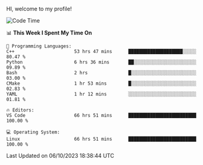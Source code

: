 HI, welcome to my profile!
<!--START_SECTION:waka-->
![Code Time](http://img.shields.io/badge/Code%20Time-1%2C596%20hrs%2019%20mins-blue)

📊 **This Week I Spent My Time On** 

```text
💬 Programming Languages: 
C++                      53 hrs 47 mins      ████████████████████░░░░░   80.47 % 
Python                   6 hrs 36 mins       ██░░░░░░░░░░░░░░░░░░░░░░░   09.89 % 
Bash                     2 hrs               █░░░░░░░░░░░░░░░░░░░░░░░░   03.00 % 
CMake                    1 hr 53 mins        █░░░░░░░░░░░░░░░░░░░░░░░░   02.83 % 
YAML                     1 hr 12 mins        ░░░░░░░░░░░░░░░░░░░░░░░░░   01.81 % 

🔥 Editors: 
VS Code                  66 hrs 51 mins      █████████████████████████   100.00 % 

💻 Operating System: 
Linux                    66 hrs 51 mins      █████████████████████████   100.00 % 
```


 Last Updated on 06/10/2023 18:38:44 UTC
<!--END_SECTION:waka-->

